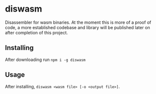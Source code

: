 # diswasm
Disassembler for wasm binaries. At the moment this is more of a proof of code, a more established codebase and library will be published later on after completion of this project.

## Installing

After downloading run `npm i -g diswasm`

## Usage

After installing, `diswasm <wasm file> [-o <output file>]`.